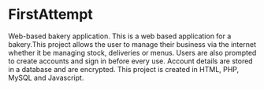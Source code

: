# FirstAttempt
Web-based bakery application.
This is a web based application for a bakery.This project allows the user to manage their business via the internet whether it be managing stock, deliveries or menus. Users are also prompted to create accounts and sign in before every use. Account details are stored in a database and are encrypted.
This project is created in HTML, PHP, MySQL and Javascript.
